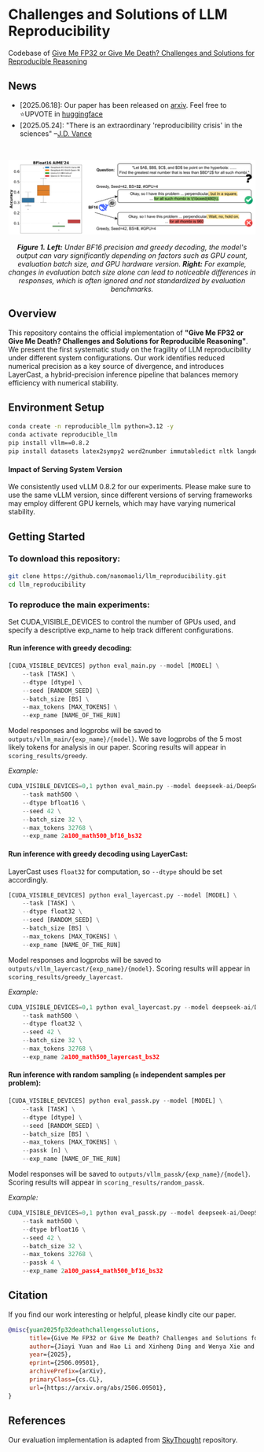 # Challenges and Solutions of LLM Reproducibility

Codebase of [Give Me FP32 or Give Me Death? Challenges and Solutions for Reproducible Reasoning](https://arxiv.org/abs/2506.09501)

## News
- [2025.06.18]: Our paper has been released on [arxiv](https://arxiv.org/abs/2506.09501). Feel free to ⭐UPVOTE in [huggingface](https://huggingface.co/papers/2506.09501)
- [2025.05.24]: "There is an extraordinary 'reproducibility crisis' in the sciences" –[J.D. Vance](https://x.com/JDVance/status/1926369663929249883)

<br>

<p align="center">
  <img src="figures/reproduciblellm_fig1.png" width="800"/>
</p>

<p align="center">
  <i><b>Figure 1.</b> <b>Left:</b> Under BF16 precision and greedy decoding, the model's output can vary significantly depending on factors such as GPU count, evaluation batch size, and GPU hardware version. <b>Right:</b> For example, changes in evaluation batch size alone can lead to noticeable differences in responses, which is often ignored and not standardized by evaluation benchmarks.</i>
</p>

## Overview
This repository contains the official implementation of **"Give Me FP32 or Give Me Death? Challenges and Solutions for Reproducible Reasoning"**. We present the first systematic study on the fragility of LLM reproducibility under different system configurations. Our work identifies reduced numerical precision as a key source of divergence, and introduces LayerCast, a hybrid-precision inference pipeline that balances memory efficiency with numerical stability. 

## Environment Setup

```bash
conda create -n reproducible_llm python=3.12 -y
conda activate reproducible_llm
pip install vllm==0.8.2
pip install datasets latex2sympy2 word2number immutabledict nltk langdetect
```
#### Impact of Serving System Version
We consistently used vLLM 0.8.2 for our experiments. Please make sure to use the same vLLM version, since different versions of serving frameworks may employ different GPU kernels, which may have varying numerical stability.


## Getting Started
### To download this repository:
```bash
git clone https://github.com/nanomaoli/llm_reproducibility.git
cd llm_reproducibility
```
### To reproduce the main experiments:
Set CUDA_VISIBLE_DEVICES to control the number of GPUs used, and specify a descriptive exp_name to help track different configurations.
#### Run inference with greedy decoding:
```python
[CUDA_VISIBLE_DEVICES] python eval_main.py --model [MODEL] \
    --task [TASK] \
    --dtype [dtype] \
    --seed [RANDOM_SEED] \
    --batch_size [BS] \
    --max_tokens [MAX_TOKENS] \
    --exp_name [NAME_OF_THE_RUN]
```
Model responses and logprobs will be saved to `outputs/vllm_main/{exp_name}/{model}`. We save logprobs of the 5 most likely tokens for analysis in our paper.
Scoring results will appear in `scoring_results/greedy`.

*Example:*
```python
CUDA_VISIBLE_DEVICES=0,1 python eval_main.py --model deepseek-ai/DeepSeek-R1-Distill-Llama-8B \
    --task math500 \
    --dtype bfloat16 \
    --seed 42 \
    --batch_size 32 \
    --max_tokens 32768 \
    --exp_name 2a100_math500_bf16_bs32
```

#### Run inference with greedy decoding using LayerCast:
LayerCast uses `float32` for computation, so `--dtype` should be set accordingly.
```python
[CUDA_VISIBLE_DEVICES] python eval_layercast.py --model [MODEL] \
    --task [TASK] \
    --dtype float32 \
    --seed [RANDOM_SEED] \
    --batch_size [BS] \
    --max_tokens [MAX_TOKENS] \
    --exp_name [NAME_OF_THE_RUN]
```
Model responses and logprobs will be saved to `outputs/vllm_layercast/{exp_name}/{model}`. 
Scoring results will appear in `scoring_results/greedy_layercast`.

*Example:*
```python
CUDA_VISIBLE_DEVICES=0,1 python eval_layercast.py --model deepseek-ai/DeepSeek-R1-Distill-Llama-8B \
    --task math500 \
    --dtype float32 \
    --seed 42 \
    --batch_size 32 \
    --max_tokens 32768 \
    --exp_name 2a100_math500_layercast_bs32
```


#### Run inference with random sampling (`n` independent samples per problem):

```python
[CUDA_VISIBLE_DEVICES] python eval_passk.py --model [MODEL] \
    --task [TASK] \
    --dtype [dtype] \
    --seed [RANDOM_SEED] \
    --batch_size [BS] \
    --max_tokens [MAX_TOKENS] \
    --passk [n] \
    --exp_name [NAME_OF_THE_RUN]
```
Model responses will be saved to `outputs/vllm_passk/{exp_name}/{model}`.
Scoring results will appear in `scoring_results/random_passk`.

*Example:*
```python
CUDA_VISIBLE_DEVICES=0,1 python eval_passk.py --model deepseek-ai/DeepSeek-R1-Distill-Llama-8B \
    --task math500 \
    --dtype bfloat16 \
    --seed 42 \
    --batch_size 32 \
    --max_tokens 32768 \
    --passk 4 \
    --exp_name 2a100_pass4_math500_bf16_bs32
```

## Citation

If you find our work interesting or helpful, please kindly cite our paper.

```bibtex
@misc{yuan2025fp32deathchallengessolutions,
      title={Give Me FP32 or Give Me Death? Challenges and Solutions for Reproducible Reasoning}, 
      author={Jiayi Yuan and Hao Li and Xinheng Ding and Wenya Xie and Yu-Jhe Li and Wentian Zhao and Kun Wan and Jing Shi and Xia Hu and Zirui Liu},
      year={2025},
      eprint={2506.09501},
      archivePrefix={arXiv},
      primaryClass={cs.CL},
      url={https://arxiv.org/abs/2506.09501}, 
}
```

## References
Our evaluation implementation is adapted from [SkyThought](https://github.com/NovaSky-AI/SkyThought) repository.
